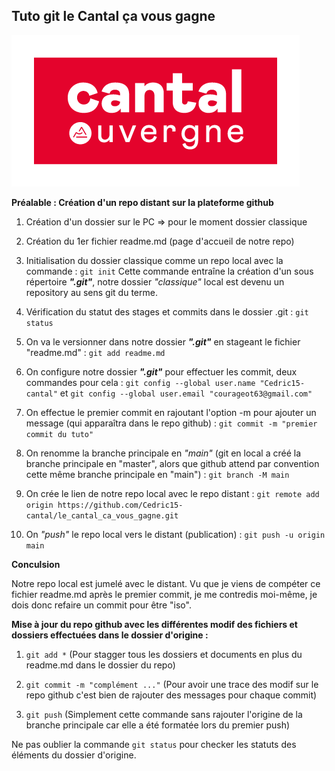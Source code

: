 **Tuto git le Cantal ça vous gagne**
--

![](img/CANTAL_Logo_Rouge_RVB_72dpi.png)

**Préalable : Création d'un repo distant sur la plateforme github**

1. Création d'un dossier sur le PC => pour le moment dossier classique

2. Création du 1er fichier readme.md (page d'accueil de notre repo)

3. Initialisation du dossier classique comme un repo local avec la commande : ```git init```
Cette commande entraîne la création d'un sous répertoire ***".git"***, notre dossier *"classique"* local est devenu un repository au sens git du terme.

4. Vérification du statut des stages et commits dans le dossier .git : ```git status```

5. On va le versionner dans notre dossier ***".git"*** en stageant le fichier "readme.md" : ```git add readme.md```

6. On configure notre dossier ***".git"*** pour effectuer les commit, deux commandes pour cela : ```git config --global user.name "Cedric15-cantal"``` et ```git config --global user.email "courageot63@gmail.com"```

7. On effectue le premier commit en rajoutant l'option -m pour ajouter un message (qui apparaîtra dans le repo github) : ```git commit -m "premier commit du tuto"```

8. On renomme la branche principale en *"main"* (git en local a créé la branche principale en "master", alors que github attend par convention cette même branche principale en "main") : ```git branch -M main```

9. On crée le lien de notre repo local avec le repo distant : ```git remote add origin https://github.com/Cedric15-cantal/le_cantal_ca_vous_gagne.git```

10. On *"push"* le repo local vers le distant (publication) : ```git push -u origin main```

**Conculsion**

Notre repo local est jumelé avec le distant. Vu que je viens de compéter ce fichier readme.md après le premier commit, je me contredis moi-même, je dois donc refaire un commit pour être "iso".

**Mise à jour du repo github avec les différentes modif des fichiers et dossiers effectuées dans le dossier d'origine :**

1. ```git add *``` (Pour stagger tous les dossiers et documents en plus du readme.md dans le dossier du repo)

2. ```git commit -m "complément ..."``` (Pour avoir une trace des modif sur le repo github c'est bien de rajouter des messages pour chaque commit)

3. ```git push``` (Simplement cette commande sans rajouter l'origine de la branche principale car elle a été formatée lors du premier push)

Ne pas oublier la commande ```git status``` pour checker les statuts des éléments du dossier d'origine.
